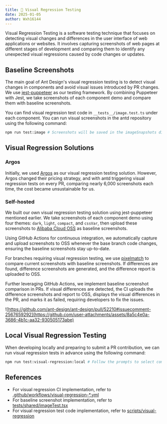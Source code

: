 ```yaml
---
title: 👀 Visual Regression Testing
date: 2025-01-05
author: Wxh16144
---
```


Visual Regression Testing is a software testing technique that focuses on detecting visual changes and differences in the user interface of web applications or websites. It involves capturing screenshots of web pages at different stages of development and comparing them to identify any unexpected visual regressions caused by code changes or updates.

## Baseline Screenshots

The main goal of Ant Design's visual regression testing is to detect visual changes in components and avoid visual issues introduced by PR changes. We use [jest-puppeteer](https://jestjs.io/docs/puppeteer) as our testing framework. By combining Puppeteer with Jest, we take screenshots of each component demo and compare them with baseline screenshots.

You can find visual regression test code in `__tests__/image.test.ts` under each component. You can run visual screenshots in the antd repository using the following command:

```bash
npm run test:image # Screenshots will be saved in the imageSnapshots directory. For specific component screenshots, use: npm run test:image -- components/button
```

## Visual Regression Solutions

### Argos

Initially, we used [Argos](https://argos-ci.com/) as our visual regression testing solution. However, Argos changed their pricing strategy, and with antd triggering visual regression tests on every PR, comparing nearly 6,000 screenshots each time, the cost became unsustainable for us.

### Self-hosted

We built our own visual regression testing solution using jest-puppeteer mentioned earlier. We take screenshots of each component demo using four themes: `dark`, `light`, `compact`, and `cssVar`, then upload these screenshots to [Alibaba Cloud OSS](https://www.aliyun.com/product/oss) as baseline screenshots.

Using GitHub Actions for continuous integration, we automatically capture and upload screenshots to OSS whenever the base branch code changes, ensuring the baseline screenshots stay up-to-date.

For branches requiring visual regression testing, we use [pixelmatch](https://github.com/mapbox/pixelmatch) to compare current screenshots with baseline screenshots. If differences are found, difference screenshots are generated, and the difference report is uploaded to OSS.

Further leveraging GitHub Actions, we implement baseline screenshot comparison in PRs. If visual differences are detected, the CI uploads the difference screenshots and report to OSS, displays the visual differences in the PR, and marks it as failed, requiring developers to fix the issues.

![https://github.com/ant-design/ant-design/pull/52210#issuecomment-2567659292](https://github.com/user-attachments/assets/8a5c4e0a-3686-4b1c-aa32-930505173abe)

## Local Visual Regression Testing

When developing locally and preparing to submit a PR contribution, we can run visual regression tests in advance using the following command:

```bash
npm run test:visual-regression:local # Follow the prompts to select components for visual regression testing
```

## References

- For visual regression CI implementation, refer to [.github/workflows/visual-regression-\*.yml](https://github.com/search?q=repo%3Aant-design%2Fant-design%20path%3A%2F%5E%5C.github%5C%2Fworkflows%5C%2F%2F%20Visual%20Regression&type=code)
- For baseline screenshot implementation, refer to [tests/shared/imageTest.tsx](https://github.com/ant-design/ant-design/blob/46a8eff/tests/shared/imageTest.tsx#L38)
- For visual regression test code implementation, refer to [scripts/visual-regression](https://github.com/ant-design/ant-design/tree/46a8eff/scripts/visual-regression)
